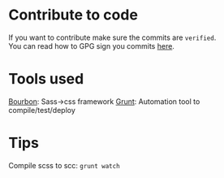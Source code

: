 # Contribute to code
If you want to contribute make sure the commits are `verified`.   
You can read how to GPG sign you commits [here](https://help.github.com/articles/signing-commits-using-gpg/).

# Tools used
[Bourbon](https://www.bourbon.io/): Sass->css framework
[Grunt](https://gruntjs.com/): Automation tool to compile/test/deploy

# Tips
Compile scss to scc: `grunt watch`